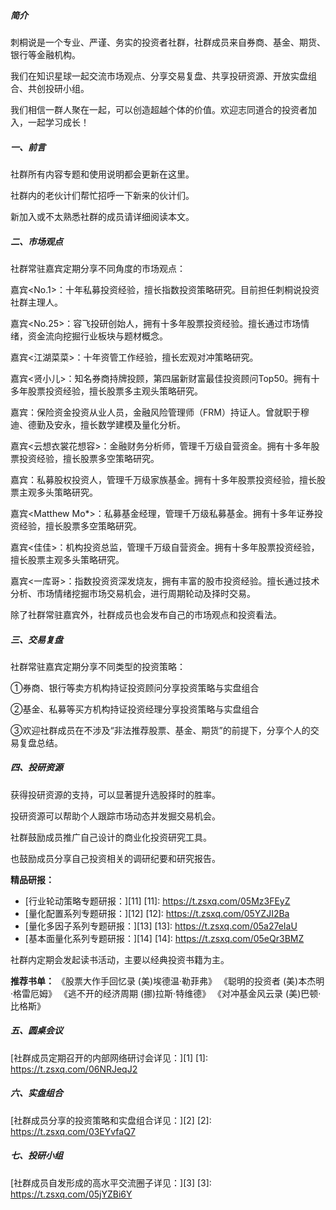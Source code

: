 ##### 简介

刺桐说是一个专业、严谨、务实的投资者社群，社群成员来自券商、基金、期货、银行等金融机构。

我们在知识星球一起交流市场观点、分享交易复盘、共享投研资源、开放实盘组合、共创投研小组。

我们相信一群人聚在一起，可以创造超越个体的价值。欢迎志同道合的投资者加入，一起学习成长！


##### 一、前言

社群所有内容专题和使用说明都会更新在这里。

社群内的老伙计们帮忙招呼一下新来的伙计们。

新加入或不太熟悉社群的成员请详细阅读本文。


##### 二、市场观点

社群常驻嘉宾定期分享不同角度的市场观点：

嘉宾<No.1>：十年私募投资经验，擅长指数投资策略研究。目前担任刺桐说投资社群主理人。

嘉宾<No.25>：容飞投研创始人，拥有十多年股票投资经验。擅长通过市场情绪，资金流向挖掘行业板块与题材概念。

嘉宾<江湖菜菜>：十年资管工作经验，擅长宏观对冲策略研究。

嘉宾<贤小儿>：知名券商持牌投顾，第四届新财富最佳投资顾问Top50。拥有十多年股票投资经验，擅长股票多主观头策略研究。

嘉宾<GY>：保险资金投资从业人员，金融风险管理师（FRM）持证人。曾就职于穆迪、德勤及安永，擅长数学建模及量化分析。

嘉宾<云想衣裳花想容>：金融财务分析师，管理千万级自营资金。拥有十多年股票投资经验，擅长股票多空策略研究。

嘉宾<roye>：私募股权投资人，管理千万级家族基金。拥有十多年股票投资经验，擅长股票主观多头策略研究。

嘉宾<Matthew Mo*>：私募基金经理，管理千万级私募基金。拥有十多年证券投资经验，擅长股票多空策略研究。

嘉宾<佳佳>：机构投资总监，管理千万级自营资金。拥有十多年股票投资经验，擅长股票主观多头策略研究。

嘉宾<一库哥>：指数投资资深发烧友，拥有丰富的股市投资经验。擅长通过技术分析、市场情绪挖掘市场交易机会，进行周期轮动及择时交易。

除了社群常驻嘉宾外，社群成员也会发布自己的市场观点和投资看法。


##### 三、交易复盘

社群常驻嘉宾定期分享不同类型的投资策略：

①券商、银行等卖方机构持证投资顾问分享投资策略与实盘组合

②基金、私募等买方机构持证投资经理分享投资策略与实盘组合

③欢迎社群成员在不涉及“非法推荐股票、基金、期货”的前提下，分享个人的交易复盘总结。


##### 四、投研资源

获得投研资源的支持，可以显著提升选股择时的胜率。

投研资源可以帮助个人跟踪市场动态并发掘交易机会。

社群鼓励成员推广自己设计的商业化投资研究工具。

也鼓励成员分享自己投资相关的调研纪要和研究报告。

**精品研报：**
- [行业轮动策略专题研报：][11]
[11]: https://t.zsxq.com/05Mz3FEyZ
- [量化配置系列专题研报：][12]
[12]: https://t.zsxq.com/05YZJI2Ba
- [量化多因子系列专题研报：][13]
[13]: https://t.zsxq.com/05a27eIaU
- [基本面量化系列专题研报：][14]
[14]: https://t.zsxq.com/05eQr3BMZ


社群内定期会发起读书活动，主要以经典投资书籍为主。

**推荐书单：**
《股票大作手回忆录  (美)埃德温·勒菲弗》
《聪明的投资者  (美)本杰明·格雷厄姆》
《逃不开的经济周期  (挪)拉斯·特维德》
《对冲基金风云录 (美)巴顿·比格斯》


##### 五、圆桌会议

[社群成员定期召开的内部网络研讨会详见：][1]
[1]: https://t.zsxq.com/06NRJeqJ2


##### 六、实盘组合

[社群成员分享的投资策略和实盘组合详见：][2]
[2]: https://t.zsxq.com/03EYvfaQ7


##### 七、投研小组

[社群成员自发形成的高水平交流圈子详见：][3]
[3]: https://t.zsxq.com/05jYZBi6Y